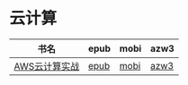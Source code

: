 # 云计算

| 书名 | epub | mobi | azw3 |
| --- | --- | --- | --- |
| [AWS云计算实战](http://ct.dalanmei.com/f/31084289-572125194-c54f2e) | [epub](http://ct.dalanmei.com/f/31084289-572125194-c54f2e) | [mobi](http://ct.dalanmei.com/f/31084289-571635155-f73d3f) | [azw3](http://ct.dalanmei.com/f/31084289-572185469-1311fb) |
